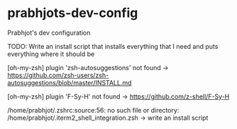 # prabhjots-dev-config
Prabhjot's dev configuration 

TODO: Write an install script that installs everything that I need and puts everything where it should be


[oh-my-zsh] plugin 'zsh-autosuggestions' not found -> https://github.com/zsh-users/zsh-autosuggestions/blob/master/INSTALL.md

[oh-my-zsh] plugin 'F-Sy-H' not found -> https://github.com/z-shell/F-Sy-H

/home/prabhjot/.zshrc:source:56: no such file or directory: /home/prabhjot/.iterm2_shell_integration.zsh -> write an install script
